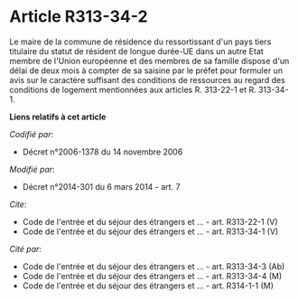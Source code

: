 # Article R313-34-2

Le maire de la commune de résidence du ressortissant d'un pays tiers titulaire du statut de résident de longue durée-UE dans
un autre Etat membre de l'Union européenne et des membres de sa famille dispose d'un délai de deux mois à compter de sa
saisine par le préfet pour formuler un avis sur le caractère suffisant des conditions de ressources au regard des conditions
de logement mentionnées aux articles R. 313-22-1 et R. 313-34-1.

**Liens relatifs à cet article**

_Codifié par_:

  - Décret n°2006-1378 du 14 novembre 2006

_Modifié par_:

  - Décret n°2014-301 du 6 mars 2014 - art. 7

_Cite_:

  - Code de l'entrée et du séjour des étrangers et ... - art. R313-22-1 (V)
  - Code de l'entrée et du séjour des étrangers et ... - art. R313-34-1 (V)

_Cité par_:

  - Code de l'entrée et du séjour des étrangers et ... - art. R313-34-3 (Ab)
  - Code de l'entrée et du séjour des étrangers et ... - art. R313-34-4 (M)
  - Code de l'entrée et du séjour des étrangers et ... - art. R314-1-1 (M)
